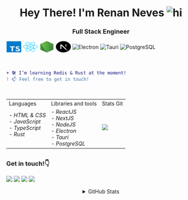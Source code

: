 <h1 align="center"> Hey There! I'm Renan Neves <img src="https://user-images.githubusercontent.com/1303154/88677602-1635ba80-d120-11ea-84d8-d263ba5fc3c0.gif" width="28px" height="28px" alt="hi"/> </h1>

<div align="left">
  <h3 align="center">Full Stack Engineer</h3>
  <div align='center' style='display:inline-block;margin-bottom:15px'>
    <img align="center" alt="Ts" height="30" width="40" src="https://raw.githubusercontent.com/devicons/devicon/master/icons/typescript/typescript-plain.svg">
    <img align="center" alt="React" height="30" width="40" src="https://raw.githubusercontent.com/devicons/devicon/master/icons/react/react-original.svg">
    <img align="center" alt="CSS" height="30" width="40" src="https://raw.githubusercontent.com/devicons/devicon/master/icons/nodejs/nodejs-original.svg">
    <img align="center" alt="HTML" height="30" width="40" src="https://raw.githubusercontent.com/devicons/devicon/master/icons/nextjs/nextjs-original.svg">
    <img align="center" alt="Electron" height="30" width="40" src="https://cdn.jsdelivr.net/gh/devicons/devicon@latest/icons/electron/electron-original.svg" />
    <img align="center" alt="Tauri" height="30" width="40" src="https://cdn.jsdelivr.net/gh/devicons/devicon@latest/icons/tauri/tauri-original.svg" />
    <img align="center" alt="PostgreSQL" height="30" width="40" src="https://cdn.jsdelivr.net/gh/devicons/devicon@latest/icons/postgresql/postgresql-original.svg" />
  </div>
</div>

<br>

```diff
+ 🛠️ I’m learning Redis & Rust at the moment!
! 📫 Feel free to get in touch!
```

<br>

 <table align="center">
  <tr>
    <td>Languages</td>
     <td>Libraries and tools</td>
    <td>Stats Git</td>
  </tr>
  <tr>
    <td> 
      <em>
        - HTML & CSS<br/>
        - JavaScript<br/>
        - TypeScript<br/>
        - Rust<br/>
        <br/>
      </em>
    </td>
    <td>
      <em>
        - ReactJS<br/>
        - NextJS<br/>
        - NodeJS<br/>
        - Electron<br/>
        - Tauri<br/>
        - PostgreSQL<br/>
      </em>
    </td>
    <td><img src = "https://github-readme-stats.vercel.app/api?username=RenanSui&hide=issues&count_private=true&show_icons=true?&theme=tokyonight"> </td>
  </tr>
 </table> 

##

<h3 align="left">Get in touch!👇</h3>

<a target="_blank" href="https://renansui.vercel.app"><img src="https://img.shields.io/badge/Portfolio-%23333?style=for-the-badge"></a>
<a href = "mailto:renanddtao@gmail.com" align="left"><img src="https://img.shields.io/badge/-Gmail-E43F3F?style=for-the-badge&logo=gmail&logoColor=white" target="_blank"></a>
<a href="https://www.linkedin.com/in/renansui/" target="_blank" align="left"><img src="https://img.shields.io/badge/-LinkedIn-%230077B5?style=for-the-badge&logo=linkedin&logoColor=white" target="_blank"></a>
<span align="center"> <img src="https://komarev.com/ghpvc/?username=RenanSui&color=blue&style=for-the-badge" /> </span>


<details align="center">
<summary>
  GitHub Stats
</summary>

![](http://github-profile-summary-cards.vercel.app/api/cards/profile-details?username=RenanSui)

<p><img align="center" src="https://github-readme-streak-stats.herokuapp.com/?user=renansui&" alt="renansui" /></p>
  
<p><img align="center" src="https://github-readme-stats.vercel.app/api?username=renansui&show_icons=true&locale=en" alt="renansui" /></p>

<p><img align="center" src="https://github-readme-stats.vercel.app/api/top-langs?username=renansui&show_icons=true&locale=en&layout=compact" alt="renansui" /></p>
  
</details>


